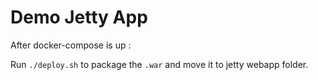 # Demo Jetty App


After docker-compose is up :

Run `./deploy.sh` to package the `.war` and move it to jetty webapp folder.